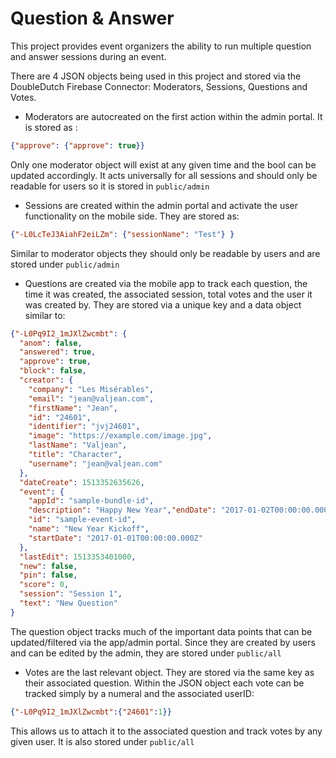 # Question & Answer

This project provides event organizers the ability to run multiple question and answer sessions during an event.

There are 4 JSON objects being used in this project and stored via the DoubleDutch Firebase Connector: Moderators, Sessions, Questions and Votes.

* Moderators are autocreated on the first action within the admin portal. It is stored as :
```json
{"approve": {"approve": true}}
```

Only one moderator object will exist at any given time and the bool can be updated accordingly. It acts universally for all sessions and should only be readable for users so it is stored in `public/admin`

* Sessions are created within the admin portal and activate the user functionality on the mobile side. They are stored as:
```json
{"-L0LcTeJ3AiahF2eiLZm": {"sessionName": "Test"} }
```

Similar to moderator objects they should only be readable by users and are stored under `public/admin`

* Questions are created via the mobile app to track each question, the time it was created, the associated session, total votes and the user it was created by. They are stored via a unique key and a data object similar to:
```json
{"-L0Pq9I2_1mJXlZwcmbt": {
  "anom": false,
  "answered": true,
  "approve": true,
  "block": false,
  "creator": {
    "company": "Les Misérables",
    "email": "jean@valjean.com",
    "firstName": "Jean",
    "id": "24601",
    "identifier": "jvj24601",
    "image": "https://example.com/image.jpg",
    "lastName": "Valjean",
    "title": "Character",
    "username": "jean@valjean.com"
  },
  "dateCreate": 1513352635626,
  "event": {
    "appId": "sample-bundle-id",
    "description": "Happy New Year","endDate": "2017-01-02T00:00:00.000Z",
    "id": "sample-event-id",
    "name": "New Year Kickoff",
    "startDate": "2017-01-01T00:00:00.000Z"
  },
  "lastEdit": 1513353401000,
  "new": false,
  "pin": false,
  "score": 0,
  "session": "Session 1",
  "text": "New Question"
}
```

The question object tracks much of the important data points that can be updated/filtered via the app/admin portal. Since they are created by users and can be edited by the admin, they are stored under `public/all`

* Votes are the last relevant object. They are stored via the same key as their associated question. Within the JSON object each vote can be tracked simply by a numeral and the associated userID:
```json
{"-L0Pq9I2_1mJXlZwcmbt":{"24601":1}}
```

This allows us to attach it to the associated question and track votes by any given user. It is also stored under `public/all`

